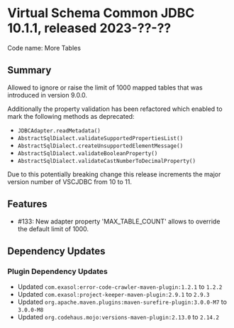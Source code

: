 # Virtual Schema Common JDBC 10.1.1, released 2023-??-??

Code name: More Tables

## Summary

Allowed to ignore or raise the limit of 1000 mapped tables that was introduced in version 9.0.0.

Additionally the property validation has been refactored which enabled to mark the following methods as deprecated:
* `JDBCAdapter.readMetadata()`
* `AbstractSqlDialect.validateSupportedPropertiesList()`
* `AbstractSqlDialect.createUnsupportedElementMessage()`
* `AbstractSqlDialect.validateBooleanProperty()`
* `AbstractSqlDialect.validateCastNumberToDecimalProperty()`

Due to this potentially breaking change this release increments the major version number of VSCJDBC from 10 to 11.

## Features

* #133: New adapter property 'MAX_TABLE_COUNT' allows to override the default limit of 1000.

## Dependency Updates

### Plugin Dependency Updates

* Updated `com.exasol:error-code-crawler-maven-plugin:1.2.1` to `1.2.2`
* Updated `com.exasol:project-keeper-maven-plugin:2.9.1` to `2.9.3`
* Updated `org.apache.maven.plugins:maven-surefire-plugin:3.0.0-M7` to `3.0.0-M8`
* Updated `org.codehaus.mojo:versions-maven-plugin:2.13.0` to `2.14.2`
